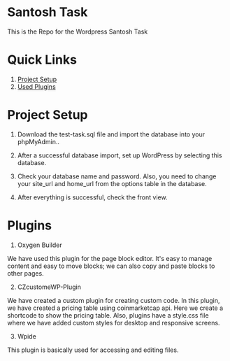 # Santosh Task
This is the Repo for the Wordpress Santosh Task

# Quick Links
1. [Project Setup](#project-setup)
2. [Used Plugins](#plugins)

# Project Setup
1) Download the test-task.sql file and import the database into your phpMyAdmin..

2) After a successful database import, set up WordPress by selecting this database.

3) Check your database name and password. Also, you need to change your site_url and home_url from the options table in the database.

4) After everything is successful, check the front view.

# Plugins
1) Oxygen Builder

We have used this plugin for the page block editor. It's easy to manage content and easy to move blocks; we can also copy and paste blocks to other pages.

2) CZcustomeWP-Plugin

We have created a custom plugin for creating custom code. In this plugin, we have created a pricing table using coinmarketcap api. Here we create a shortcode to show the pricing table. Also, plugins have a style.css file where we have added custom styles for desktop and responsive screens.

3) Wpide

This plugin is basically used for accessing and editing files.

